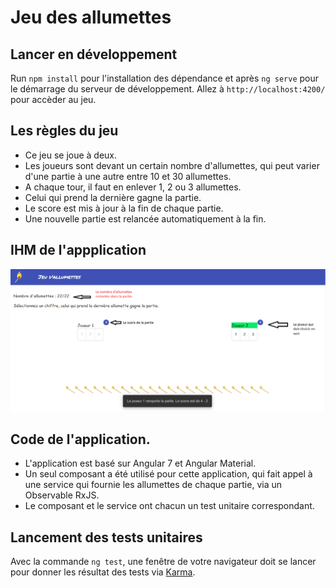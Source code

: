 # Jeu des allumettes

## Lancer en développement

Run `npm install` pour l'installation des dépendance et après `ng serve` pour le démarrage du serveur de développement. Allez à  `http://localhost:4200/` pour accèder au jeu.

## Les règles du jeu

- Ce jeu se joue à deux.
- Les joueurs sont devant un certain nombre d'allumettes, qui peut varier d'une partie à une autre entre 10 et 30 allumettes.
- A chaque tour, il faut en enlever 1, 2 ou 3 allumettes.
- Celui qui prend la dernière gagne la partie.
- Le score est mis à jour à la fin de chaque partie.
- Une nouvelle partie est relancée automatiquement à la fin.

## IHM de l'appplication
![Alt text](doc/allumettes_ihm.png)

## Code de l'application.

- L'application est basé sur Angular 7 et Angular Material.
- Un seul composant a été utilisé pour cette application, qui fait appel à une service qui fournie les allumettes de chaque partie, via un Observable RxJS.
- Le composant et le service ont chacun un test unitaire correspondant.

## Lancement des tests unitaires

Avec la commande `ng test`, une fenêtre de votre navigateur doit se lancer pour donner les résultat des tests via [Karma](https://karma-runner.github.io).
